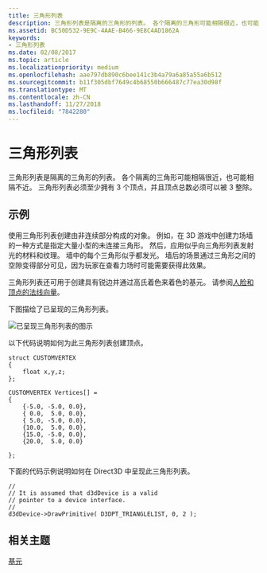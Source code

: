 ```yaml
---
title: 三角形列表
description: 三角形列表是隔离的三角形的列表。 各个隔离的三角形可能相隔很近，也可能相隔不近。 三角形列表必须至少拥有 3 个顶点，并且顶点总数必须可以被 3 整除。
ms.assetid: BC50D532-9E9C-4AAE-B466-9E8C4AD1862A
keywords:
- 三角形列表
ms.date: 02/08/2017
ms.topic: article
ms.localizationpriority: medium
ms.openlocfilehash: aae797db890c6bee141c3b4a79a6a85a55a6b512
ms.sourcegitcommit: b11f305dbf7649c4b68550b666487c77ea30d98f
ms.translationtype: MT
ms.contentlocale: zh-CN
ms.lasthandoff: 11/27/2018
ms.locfileid: "7842280"
---
```

# <a name="triangle-lists"></a>三角形列表


三角形列表是隔离的三角形的列表。 各个隔离的三角形可能相隔很近，也可能相隔不近。 三角形列表必须至少拥有 3 个顶点，并且顶点总数必须可以被 3 整除。

## <a name="span-idexamplespanspan-idexamplespanspan-idexamplespanexample"></a><span id="Example"></span><span id="example"></span><span id="EXAMPLE"></span>示例


使用三角形列表创建由非连续部分构成的对象。 例如，在 3D 游戏中创建力场墙的一种方式是指定大量小型的未连接三角形。 然后，应用似乎向三角形列表发射光的材料和纹理。 墙中的每个三角形似乎都发光。 墙后的场景通过三角形之间的空隙变得部分可见，因为玩家在查看力场时可能需要获得此效果。

三角形列表还可用于创建具有锐边并通过高氏着色来着色的基元。 请参阅[人脸和顶点的法线向量](face-and-vertex-normal-vectors.md)。

下图描绘了已呈现的三角形列表。

![已呈现三角形列表的图示](images/trilist.png)

以下代码说明如何为此三角形列表创建顶点。

```
struct CUSTOMVERTEX
{
    float x,y,z;
};

CUSTOMVERTEX Vertices[] = 
{
    {-5.0, -5.0, 0.0},
    { 0.0,  5.0, 0.0},
    { 5.0, -5.0, 0.0},
    {10.0,  5.0, 0.0},
    {15.0, -5.0, 0.0},
    {20.0,  5.0, 0.0}

};
```

下面的代码示例说明如何在 Direct3D 中呈现此三角形列表。

```
//
// It is assumed that d3dDevice is a valid
// pointer to a device interface.
//
d3dDevice->DrawPrimitive( D3DPT_TRIANGLELIST, 0, 2 );
```

## <a name="span-idrelated-topicsspanrelated-topics"></a><span id="related-topics"></span>相关主题


[基元](primitives.md)

 

 




